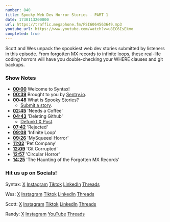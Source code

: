 ```yaml
---
number: 840
title: Spooky Web Dev Horror Stories - PART 1
date: 1730113200000
url: https://traffic.megaphone.fm/FSI6064563649.mp3
youtube_url: https://www.youtube.com/watch?v=u8EC6IsEkmo
completed: true
---
```


Scott and Wes unpack the spookiest web dev stories submitted by listeners in this episode. From forgotten MX records to infinite loops, these real-life coding horrors will have you double-checking your WHERE clauses and git backups.

### Show Notes

* **[00:00](#t=00:00)** Welcome to Syntax!
* **[00:39](#t=00:39)** Brought to you by [Sentry.io](https://sentry.io/syntax).
* **[00:48](#t=00:48)** What is Spooky Stories?
  * [Submit a story](https://syntax.fm/spooky).
* **[02:45](#t=02:45)** 'Needs a Coffee'
* **[04:43](#t=04:43)** 'Deleting Github'
  * [Defunkt X Post](https://twitter.com/defunkt/status/1719421402867204537).
* **[07:42](#t=07:42)** 'Rejected'
* **[09:08](#t=09:08)** 'Infinite Loop'
* **[09:26](#t=09:26)** 'MySqueeel Horror'
* **[11:02](#t=11:02)** 'Pet Company'
* **[12:09](#t=12:09)** 'Git Corrupted'
* **[12:57](#t=12:57)** 'Circular Horror'
* **[14:25](#t=14:25)** 'The Haunting of the Forgotten MX Records'

### Hit us up on Socials!

Syntax: [X](https://twitter.com/syntaxfm) [Instagram](https://www.instagram.com/syntax_fm/) [Tiktok](https://www.tiktok.com/@syntaxfm) [LinkedIn](https://www.linkedin.com/company/96077407/admin/feed/posts/) [Threads](https://www.threads.net/@syntax_fm)

Wes: [X](https://twitter.com/wesbos) [Instagram](https://www.instagram.com/wesbos/) [Tiktok](https://www.tiktok.com/@wesbos) [LinkedIn](https://www.linkedin.com/in/wesbos/) [Threads](https://www.threads.net/@wesbos)

Scott: [X](https://twitter.com/stolinski) [Instagram](https://www.instagram.com/stolinski/) [Tiktok](https://www.tiktok.com/@stolinski) [LinkedIn](https://www.linkedin.com/in/stolinski/) [Threads](https://www.threads.net/@stolinski)

Randy: [X](https://twitter.com/randyrektor) [Instagram](https://www.instagram.com/randyrektor/) [YouTube](https://www.youtube.com/@randyrektor) [Threads](https://www.threads.net/@randyrektor)
